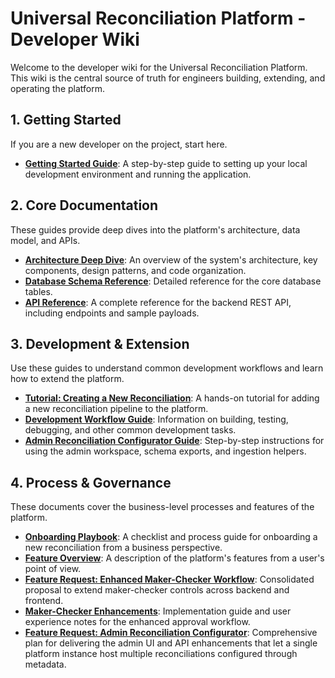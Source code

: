 # Universal Reconciliation Platform - Developer Wiki

Welcome to the developer wiki for the Universal Reconciliation Platform. This wiki is the central source of truth for engineers building, extending, and operating the platform.

## 1. Getting Started

If you are a new developer on the project, start here.

- **[Getting Started Guide](./Getting-Started.md)**: A step-by-step guide to setting up your local development environment and running the application.

## 2. Core Documentation

These guides provide deep dives into the platform's architecture, data model, and APIs.

- **[Architecture Deep Dive](./Architecture.md)**: An overview of the system's architecture, key components, design patterns, and code organization.
- **[Database Schema Reference](./Database-Schema.md)**: Detailed reference for the core database tables.
- **[API Reference](./API-Reference.md)**: A complete reference for the backend REST API, including endpoints and sample payloads.

## 3. Development & Extension

Use these guides to understand common development workflows and learn how to extend the platform.

- **[Tutorial: Creating a New Reconciliation](./Tutorial-Creating-a-New-Reconciliation.md)**: A hands-on tutorial for adding a new reconciliation pipeline to the platform.
- **[Development Workflow Guide](./Development-Workflow.md)**: Information on building, testing, debugging, and other common development tasks.
- **[Admin Reconciliation Configurator Guide](./Admin-Configurator-Guide.md)**: Step-by-step instructions for using the admin workspace, schema exports, and ingestion helpers.

## 4. Process & Governance

These documents cover the business-level processes and features of the platform.

- **[Onboarding Playbook](./onboarding-guide.md)**: A checklist and process guide for onboarding a new reconciliation from a business perspective.
- **[Feature Overview](./features.md)**: A description of the platform's features from a user's point of view.
- **[Feature Request: Enhanced Maker-Checker Workflow](./feature-request-maker-checker-enhancements.md)**: Consolidated proposal to extend maker-checker controls across backend and frontend.
- **[Maker-Checker Enhancements](./maker-checker-enhancements.md)**: Implementation guide and user experience notes for the enhanced approval workflow.
- **[Feature Request: Admin Reconciliation Configurator](./Feature-Request-Admin-Reconciliation-Configurator.md)**: Comprehensive plan for delivering the admin UI and API enhancements that let a single platform instance host multiple reconciliations configured through metadata.
